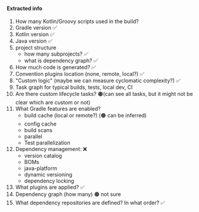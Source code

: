 
#### Extracted info

1. How many Kotlin/Groovy scripts used in the build?
2. Gradle version ✅
3. Kotlin version ✅
4. Java version ✅
5. project structure
    - how many subprojects? ✅
    - what is dependency graph? ✅
6. How much code is generated? ✅
7. Convention plugins location (none, remote, local?) ✅
8. "Custom logic" (maybe we can measure cyclomatic complexity?) ✅
9. Task graph for typical builds, tests, local dev, CI
10. Are there custom lifecycle tasks? 🟠(can see all tasks, but it might not be clear which are custom or not)
11. What Gradle features are enabled?
    * build cache (local or remote?) (🟠 can be inferred)
    * config cache
    * build scans
    * parallel
    * Test parallelization
12. Dependency management: ❌
    * version catalog
    * BOMs
    * java-platform
    * dynamic versioning
    * dependency locking
13. What plugins are applied? ✅
14. Dependency graph (how many) 🟠 not sure
15. What dependency repositories are defined? In what order? ✅
